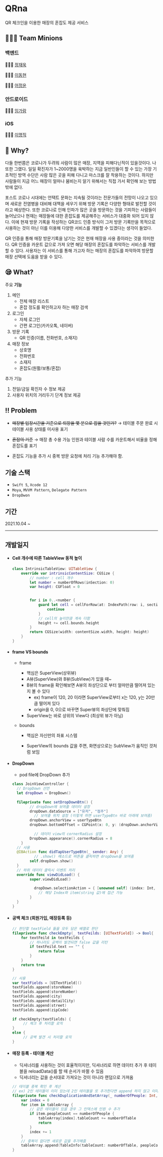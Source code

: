 # QRna
QR 체크인을 이용한 매장의 혼잡도 제공 서비스

## 👨‍👧‍👦 Team Minions

### 백엔드

🧑🏻‍💻 [정재욱](https://github.com/malpipapi)

👨🏻‍💻 [이동현](https://github.com/DongLee99)

👩🏻‍💻 [어정윤](https://github.com/jeongyuneo)

### 안드로이드

👨🏻‍💻 [임가람](https://github.com/garam918)

### iOS

👨🏻‍💻 [이명직](https://github.com/LeeMyungJic)

## 🤔 Why?

다들 한번쯤은 코로나가 두려워 사람이 많은 매장, 지역을 피해다닌적이 있을것이다. 나 또한 그랬다. 일일 확진자가 1~2000명을 육박하는 지금 일반인들이 할 수 있는 가장 기초적인 방역 수단은 사람 많은 곳을 피해 다니고 마스크를 잘 착용하는 것이다. 하지만 사람들이 지금 어느 매장이 얼마나 붐비는지 알기 위해서는 직접 가서 확인해 보는 방법 밖에 없다.

포스트 코로나 시대에는 언택트 문화는 지속될 것이라는 전문가들의 전망이 나오고 있으며 새로운 전염병을 대비해 대책을 세우기 위해 방문 기록은 다양한 형태로 발전할 것이라고 예상한다. 또한 코로나로 인해 인파가 많은 곳을 방문하는 것을 기피하는 사람들이 늘어났으나 현재는 매장들에 대한 혼잡도를 제공해주는 서비스가 대중화 되어 있지 않다. 이에 현재 방문 기록을 작성하는 QR코드 인증 방식이 그저 방문 기록만을 목적으로 사용하는 것이 아닌 이를 이용해 다양한 서비스를 개발할 수 있겠다는 생각이 들었다.

QR 인증을 통해 매장 방문기록을 남기는 것은 현재 매장을 사용 중이라는 것을 의미한다. QR 인증을 카운트 값으로 가져 오면 해당 매장의 혼잡도를 파악하는 서비스를 개발할 수 있다. 사용자는 이 서비스를 통해 가고자 하는 매장의 혼잡도를 파악하여 방문할 매장 선택에 도움을 받을 수 있다.

## 😪 What?

주요 **기능**

1. 메인
    - 전체 매장 리스트
    - 혼잡 정도를 확인하고자 하는 매장 검색
2. 로그인
    - 자체 로그인
    - 간편 로그인(카카오톡, 네이버)
3. 방문 기록
    - QR 인증(이름, 전화번호, 소재지)
4. 매장 정보
    - 상호명
    - 전화번호
    - 소재지
    - 혼잡도(원활/보통/혼잡)

추가 기능

1. 전일/금일 확진자 수 정보 제공
2. 사용자 위치의 거리두기 단계 정보 제공

## ‼️ Problem

- ~~매장별 입장시간을 기준으로 퇴장을 몇 분으로 잡을 것인가?~~
  → 테이블 주문 완료 시 테이블 사용 상태를 미사용 표기

- ~~혼잡의 기준~~
  → 매장 총 수용 가능 인원과 테이블 사람 수를 카운트해서 비율을 정해 혼잡도를 표기
  
- 혼잡도 기능을 추가 시 중복 방문 요청에 처리 기능 추가해야 함.

## 기술 스택

- `Swift 5`,  `Xcode 12`
- `Moya`,  `MVVM Pattern`, `Delegate Pattern` 
- `DropDwon`

## 기간

2021.10.04 ~ 

---

## 개발일지

- #### Cell 개수에 따른 TableView 동적 높이

  ~~~ swift
  class IntrinsicTableView: UITableView {
      override var intrinsicContentSize: CGSize {
          // number : cell 개수
          let number = numberOfRows(inSection: 0)
          var height: CGFloat = 0
  
        
          for i in 0..<number {
              guard let cell = cellForRow(at: IndexPath(row: i, section: 0)) else {
                  continue
              }
              // cell의 높이만큼 계속 더함
              height += cell.bounds.height
          }
          return CGSize(width: contentSize.width, height: height)
      }
  }
  ~~~

  

- #### frame VS bounds

  - frame

    - 핵심은 SuperView(상위뷰)
    - A뷰(SuperView)와 B뷰(SubView)가 있을 때~
    - B뷰의 frame을 확인해보면 A뷰의 좌상단으로 부터 얼마만큼 떨어져 있는지 볼 수 있다
      - ex) frame이 120, 20 이라면 SuperView로부터 x는 120, y는 20만큼 떨어져 있다
      - origin을 0, 0으로 바꾸면 Super뷰의 좌상단에 맞춰짐
    - SuperView는 바로 상위의 View다 (최상위 뷰가 아님)

  - bounds

    - 핵심은 자신만의 좌표 시스템

    - SuperView의 bounds 값을 주면, 화면상으로는 SubView가 움직인 것처럼 보임

      

- #### DropDown

  - pod file에 DropDown 추가

  ~~~ swift
  class JoinViewController {
    // DropDown 선언
    let dropDown = DropDown()
    
    fileprivate func setDropDownBtn() {
      	  // dropDown에 보여줄 데이터 설정
          dropDown.dataSource = ["유저", "점주"]
      		// 보여줄 위치 설정 (이렇게 하면 userTypeBtn 바로 아래에 보여줌)
          dropDown.anchorView = userTypeBtn
          dropDown.bottomOffset = CGPoint(x: 0, y: (dropDown.anchorView?.plainView.bounds.height)!)
          
      		// 데이터 view의 cornerRadius 설정
          DropDown.appearance().cornerRadius = 8
      }
    // 사용
    @IBAction func didTapUserTypeBtn(_ sender: Any) {
      		// .show() 메소드로 버튼을 클릭하면 dropDown을 보여줌
          self.dropDown.show()
    }
    // 하위 데이터 클릭시 이벤트 처리
    override func viewDidLoad() {
          super.viewDidLoad()
      
      		dropDown.selectionAction = { [unowned self] (index: Int, item: String) in
              // 해당 Index와 item(string 값)에 접근 가능
          }
    }
  }
  
  
  ~~~

  

- #### 공백 체크 (회원가입, 매장등록 등)

  ~~~ swift
  // 판단할 textField 들을 모두 담은 배열로 판단
  fileprivate func checkEmpty(_ textFeilds: [UITextField]) -> Bool{
      for textFeild in textFeilds {
          // 하나라도 공백이 발견되면 false 값을 리턴
          if textFeild.text == "" {
              return false
          }
      }
      return true 
  }
  
  // 사용
  var textFields = [UITextField]()
  textFields.append(storeName)
  textFields.append(storeNumber)
  textFields.append(city)
  textFields.append(detailCity)
  textFields.append(street)
  textFields.append(zipCode)
          
  if checkEmpty(textFields) {
       // 체크 후 처리할 로직
  }
  else {
       // 공백 발견 시 처리할 로직
  }
  ~~~

  

- #### 매장 등록 - 테이블 계산

  - 딕셔너리를 사용하는 것이 효율적이지만, 딕셔너리로 하면 데이터 추가 후 테이블을 reloadData()를 할 때 순서가 바뀔 수 있음
  - 딕셔너리는 값을 순서대로 가져오는 것이 아니라 랜덤으로 가져옴

  ~~~ swift
  // 테이블 중복 확인 후 계산
  // ex) 2인 테이블이 이미 있는데 2인 테이블을 또 추가한다면 append 하지 않고 이미 있는 값에 더해줘야 함
  fileprivate func checkDuplicationAndSetArray(_ numberOfPeople: Int, _ numberOfTable: Int){
      var index = 0
      for item in tableArray {
          // 같은 테이블이 있을 경우 그 인덱스에 인원 수 추가
          if item.peopleCount == numberOfPeople {
              tableArray[index].tableCount += numberOfTable
              return
          }
          index += 1
      }
      // 중복이 없다면 새로운 값을 추가해줌
      tableArray.append(TableInfo(tableCount: numberOfTable, peopleCount: numberOfPeople))
  }
  ~~~

  


